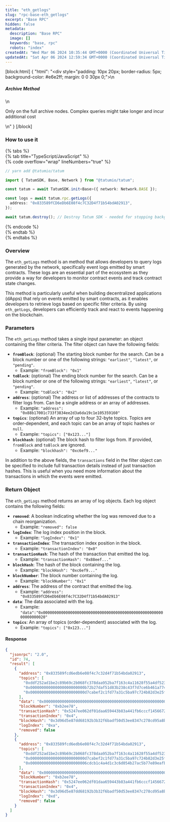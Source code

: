 ```yaml
---
title: "eth_getlogs"
slug: "rpc-base-eth_getlogs"
excerpt: "Base RPC"
hidden: false
metadata: 
  description: "Base RPC"
  image: []
  keywords: "base, rpc"
  robots: "index"
createdAt: "Wed Mar 06 2024 10:35:44 GMT+0000 (Coordinated Universal Time)"
updatedAt: "Sat Apr 06 2024 12:59:34 GMT+0000 (Coordinated Universal Time)"
---
```

[block:html]
{
  "html": "<div style=\"padding: 10px 20px; border-radius: 5px; background-color: #e6e2ff; margin: 0 0 30px 0;\">\n  <h5>Archive Method</h5>\n  <p>Only on the full archive nodes. Complex queries might take longer and incur additional cost</p>\n</div>"
}
[/block]


### How to use it

{% tabs %}  
{% tab title="TypeScript/JavaScript" %}  
{% code overflow="wrap" lineNumbers="true" %}

```typescript
// yarn add @tatumio/tatum

import { TatumSDK, Base, Network } from "@tatumio/tatum";

const tatum = await TatumSDK.init<Base>({ network: Network.BASE });

const logs = await tatum.rpc.getLogs({
  address: "0x833589fCD6eDb6E08f4c7C32D4f71b54bdA02913",
});

await tatum.destroy(); // Destroy Tatum SDK - needed for stopping background jobs
```

{% endcode %}  
{% endtab %}  
{% endtabs %}

### Overview

The `eth_getLogs` method is an method that allows developers to query logs generated by the network, specifically event logs emitted by smart contracts. These logs are an essential part of the ecosystem as they provide a way for developers to monitor contract events and track contract state changes.

This method is particularly useful when building decentralized applications (dApps) that rely on events emitted by smart contracts, as it enables developers to retrieve logs based on specific filter criteria. By using `eth_getLogs`, developers can efficiently track and react to events happening on the blockchain.

### Parameters

The `eth_getLogs` method takes a single input parameter: an object containing the filter criteria. The filter object can have the following fields:

- **`fromBlock`**: (optional) The starting block number for the search. Can be a block number or one of the following strings: `"earliest"`, `"latest"`, or `"pending"`.
  - Example: `"fromBlock": "0x1"`
- **`toBlock`**: (optional) The ending block number for the search. Can be a block number or one of the following strings: `"earliest"`, `"latest"`, or `"pending"`.
  - Example: `"toBlock": "0x2"`
- **`address`**: (optional) The address or list of addresses of the contracts to filter logs from. Can be a single address or an array of addresses.
  - Example: `"address": "0x88b17001c733f3834ee2d3a6da19c1e105359160"`
- **`topics`**: (optional) An array of up to four 32-byte topics. Topics are order-dependent, and each topic can be an array of topic hashes or `null`.
  - Example: `"topics": ["0x123..."]`
- **`blockhash`**: (optional) The block hash to filter logs from. If provided, `fromBlock` and `toBlock` are ignored.
  - Example: `"blockhash": "0xc6ef9..."`

In addition to the above fields, the `transactions` field in the filter object can be specified to include full transaction details instead of just transaction hashes. This is useful when you need more information about the transactions in which the events were emitted.

### Return Object

The `eth_getLogs` method returns an array of log objects. Each log object contains the following fields:

- **`removed`**: A boolean indicating whether the log was removed due to a chain reorganization.
  - Example: `"removed": false`
- **`logIndex`**: The log index position in the block.
  - Example: `"logIndex": "0x1"`
- **`transactionIndex`**: The transaction index position in the block.
  - Example: `"transactionIndex": "0x0"`
- **`transactionHash`**: The hash of the transaction that emitted the log.
  - Example: `"transactionHash": "0x88eef..."`
- **`blockHash`**: The hash of the block containing the log.
  - Example: `"blockHash": "0xc6ef9..."`
- **`blockNumber`**: The block number containing the log.
  - Example: `"blockNumber": "0x1"`
- **`address`**: The address of the contract that emitted the log.
  - Example: `"address": "0x833589fCD6eDb6E08f4c7C32D4f71b54bdA02913"`
- **`data`**: The data associated with the log.
  - Example: `"data":"0x0000000000000000000000000000000000000000000000000000000000000020"`
- **`topics`**: An array of topics (order-dependent) associated with the log.
  - Example: `"topics": ["0x123..."]`

#### Response

```json
{
  "jsonrpc": "2.0",
  "id": 74,
  "result": [
    {
      "address": "0x833589fcd6edb6e08f4c7c32d4f71b54bda02913",
      "topics": [
        "0xddf252ad1be2c89b69c2b068fc378daa952ba7f163c4a11628f55a4df523b3ef",
        "0x000000000000000000000000b72b27daf51d83b238c43f7d7ce6b461a774249b",
        "0x000000000000000000000000d7cabef2c1fd77a31c5ba97c724b82d3e25fc83c"
      ],
      "data": "0x000000000000000000000000000000000000000000000000000000017d784000",
      "blockNumber": "0xb2ee78",
      "transactionHash": "0x5247ee062df01daa659443b83a441fb6cccf1456672933f1da070908d08453c3",
      "transactionIndex": "0x4",
      "blockHash": "0x3d96d5e87dd68192b3b32f6badf50d53ee8347c278cd95a8b56e808b0fe9fbb8",
      "logIndex": "0xa",
      "removed": false
    },
    {
      "address": "0x833589fcd6edb6e08f4c7c32d4f71b54bda02913",
      "topics": [
        "0xddf252ad1be2c89b69c2b068fc378daa952ba7f163c4a11628f55a4df523b3ef",
        "0x000000000000000000000000d7cabef2c1fd77a31c5ba97c724b82d3e25fc83c",
        "0x0000000000000000000000006cdcb1c4a4d1c3c6d054b27ac5b77e89eafb971d"
      ],
      "data": "0x000000000000000000000000000000000000000000000000000000017d784000",
      "blockNumber": "0xb2ee78",
      "transactionHash": "0x5247ee062df01daa659443b83a441fb6cccf1456672933f1da070908d08453c3",
      "transactionIndex": "0x4",
      "blockHash": "0x3d96d5e87dd68192b3b32f6badf50d53ee8347c278cd95a8b56e808b0fe9fbb8",
      "logIndex": "0xd",
      "removed": false
    }
  ]
}
```
